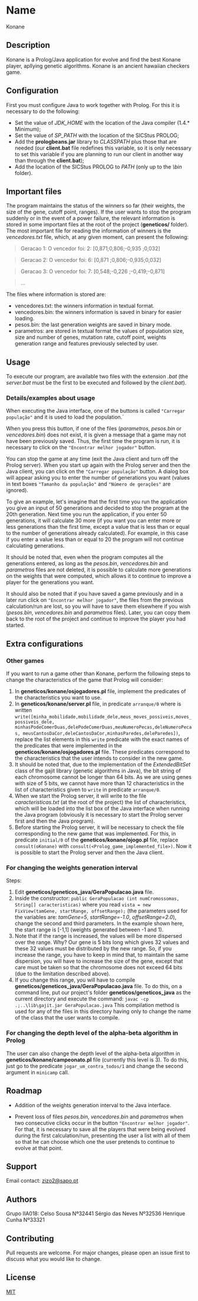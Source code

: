 # Name
Konane

## Description

Konane is a Prolog/Java application for evolve and find the best Konane player, apllying genetic algorithms. Konane is an ancient hawaiian checkers game.

## Configuration

First you must configure Java to work together with Prolog. For this it is necessary to do the following:
- Set the value of *JDK_HOME* with the location of the Java compiler (1.4.* Minimum);
- Set the value of *SP_PATH* with the location of the SICStus PROLOG;
- Add the **prologbeans.jar** library to *CLASSPATH* plus those that are needed (our **client.bat** file redefines this variable, so it is only necessary to set this variable if you are planning to run our client in another way than through the **client.bat**);
- Add the location of the SICStus PROLOG to *PATH* (only up to the *\bin* folder).

## Important files
The program maintains the status of the winners so far (their weights, the size of the gene, cutoff point, ranges). If the user wants to stop the program suddenly or in the event of a power failure, the relevant information is stored in some important files at the root of the project (**geneticos/** folder). The most important file for reading the information of winners is the *vencedores.txt* file, which, at any given moment, can present the following:

>Geracao 1:
O vencedor foi:
2: [0,871;0,806;-0,935
;0,032]

>Geracao 2:
O vencedor foi:
6: [0,871
;0,806;-0,935;0,032]

>Geracao 3:
O vencedor foi:
7: [0,548;-0,226
;-0,419;-0,871]

>...

The files where information is stored are:
- vencedores.txt: the winners information in textual format.
- vencedores.bin: the winners information is saved in binary for easier loading.
- pesos.bin: the last generation weights are saved in binary mode.
- parametros: are stored in textual format the values of population size, size and number of genes, mutation rate, cutoff point, weights generation range and features previously selected by user.

## Usage
To execute our program, are available two files with the extension *.bat* (the *server.bat* must be the first to be executed and followed by the *client.bat*).

### Details/examples about usage

When executing the Java interface, one of the buttons is called `"Carregar população"` and it is used to load the population.´

When you press this button, if one of the files (*parametros*, *pesos.bin* or *vencedores.bin*) does not exist, it is given a message that a game may not have been previously saved. Thus, the first time the program is run, it is necessary to click on the `"Encontrar melhor jogador"` button.

You can stop the game at any time (exit the Java client and turn off the Prolog server). When you start up again with the Prolog server and then the Java client, you can click on the `"Carregar população"` button. A dialog box will appear asking you to enter the number of generations you want (values in text boxes `"Tamanho da população"` and `"Número de gerações"` are ignored).

To give an example, let's imagine that the first time you run the application you give an input of 50 generations and decided to stop the program at the 20th generation. Next time you run the application, if you enter 50 generations, it will calculate 30 more (if you want you can enter more or less generations than the first time, except a value that is less than or equal to the number of generations already calculated). For example, in this case if you enter a value less than or equal to 20 the program will not continue calculating generations.

It should be noted that, even when the program computes all the generations entered, as long as the *pesos.bin*, *vencedores.bin* and *parametros* files are not deleted, it is possible to calculate more generations on the weights that were computed, which allows it to continue to improve a player for the generations you want.

It should also be noted that if you have saved a game previously and in a later run click on `"Encontrar melhor jogador"`, the files from the previous calculation/run are lost, so you will have to save them elsewhere if you wish (*pesos.bin*, *vencedores.bin* and *parametros* files). Later, you can copy them back to the root of the project and continue to improve the player you had started.

## Extra configurations 

### Other games

If you want to run a game other than Konane, perform the following steps to change the characteristics of the game that Prolog will consider:
1. In **geneticos/konane/osjogadores.pl** file, implement the predicates of the characteristics you want to use.
2. In **geneticos/konane/server.pl** file, in predicate `arranque/0` where is written `write([minha_mobilidade,mobilidade_dele,meus_moves_possiveis,moves_possiveis_dele,
	minhasPodeComerDuas,delePodeComerDuas,meuNumeroPecas,deleNumeroPecas,
	meusCantosDaCor,deleCantosDaCor,minhasParedes,deleParedes])`, replace the list elements in this `write` predicate with the exact names of the predicates that were implemented in the **geneticos/konane/osjogadores.pl** file. These predicates correspond to the characteristics that the user intends to consider in the new game.
3. It should be noted that, due to the implementation of the *ExtendedBitSet* class of the gajit library (genetic algorithms in Java), the bit string of each chromosome cannot be longer than 64 bits. As we are using genes with size of 5 bits, we cannot have more than 12 characteristics in the list of characteristics given to `write` in predicate `arranque/0`.
4. When we start the Prolog server, it will write to the file *caracteristicas.txt* (at the root of the project) the list of characteristics, which will be loaded into the list box of the Java interface when running the Java program (obviously it is necessary to start the Prolog server first and then the Java program).
5. Before starting the Prolog server, it will be necessary to check the file corresponding to the new game that was implemented. For this, in predicate `initial/0` of the **geneticos/konane/ojogo.pl** file, replace `consult(oKonane)` with `consult(<Prolog_game_implemented_file>)`. Now it is possible to start the Prolog server and then the Java client.

### For changing the weights generation interval

Steps:
1. Edit **geneticos/geneticos_java/GeraPopulacao.java** file.
2. Inside the constructor: `public GeraPopulacao (int numCromossomas, String[] caracteristicas)` where you read `vista = new FixView(tamGene, startRange, offsetRange);`
(the parameters used for the variables are: *tamGene=5*, *startRange=-1.0*, *offsetRange=2.0*), change the second and third parameters. In the example shown here, the start range is [-1,1] (weights generated between -1 and 1).
3. Note that if the range is increased, the values will be more dispersed over the range. Why? Our gene is 5 bits long which gives 32 values and these 32 values must be distributed by the new range. So, if you increase the range, you have to keep in mind that, to maintain the same dispersion, you will have to increase the size of the gene, except that care must be taken so that the chromosome does not exceed 64 bits (due to the limitation described above).
4. If you change this range, you will have to compile **geneticos/geneticos_java/GeraPopulacao.java** file. To do this, on a command line, put our project's folder **geneticos/geneticos_java** as the current directory and execute the command: `javac -cp .;..\lib\gajit.jar GeraPopulacao.java`
This compilation method is used for any of the files in this directory having only to change the name of the class that the user wants to compile.

### For changing the depth level of the alpha-beta algorithm in Prolog

The user can also change the depth level of the alpha-beta algorithm in **geneticos/konane/campeonato.pl** file (currently this level is 3).
To do this, just go to the predicate `jogar_um_contra_todos/1` and change the second argument in `minicamp` call.

## Roadmap
- Addition of the weights generation interval to the Java interface.

- Prevent loss of files *pesos.bin*, *vencedores.bin* and *parametros* when two consecutive clicks occur in the button `"Encontrar melhor jogador"`. For that, it is necessary to save all the players that were being evolved during the first calculation/run, presenting the user a list with all of them so that he can choose which one the user pretends to continue to evolve at that point.

## Support
Email contact: zizo2@sapo.pt

## Authors
Grupo IIA018:
Celso Sousa Nº32441
Sérgio das Neves Nº32536
Henrique Cunha Nº33321

## Contributing
Pull requests are welcome. For major changes, please open an issue first to discuss what you would like to change.

## License
[MIT](https://choosealicense.com/licenses/mit/)